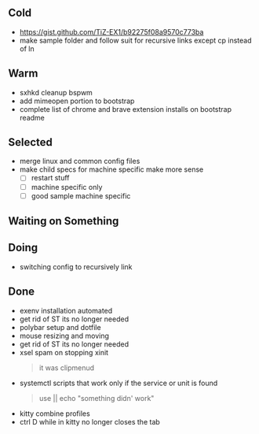 ## Cold

- https://gist.github.com/TiZ-EX1/b92275f08a9570c773ba
- make sample folder and follow suit for recursive links except cp instead of ln

## Warm

- sxhkd  cleanup bspwm
- add mimeopen portion to bootstrap
- complete list of chrome and brave extension installs on bootstrap readme

## Selected

- merge linux and common config files
- make child specs for machine specific make more sense
    * [ ] restart stuff
    * [ ] machine specific only
    * [ ] good sample machine specific

## Waiting on Something


## Doing

- switching config to recursively link

## Done

- exenv installation automated
- get rid of ST its no longer needed
- polybar setup and dotfile
- mouse resizing and moving
- get rid of ST its no longer needed
- xsel spam on stopping xinit
    > it was clipmenud
- systemctl scripts that work only if the service or unit is found
    > use || echo "something didn' work"
- kitty combine profiles
- ctrl D while in kitty no longer closes the tab
